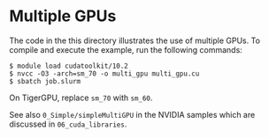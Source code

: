 # Multiple GPUs

The code in the this directory illustrates the use of multiple GPUs. To compile and execute the example, run the following commands:

```
$ module load cudatoolkit/10.2
$ nvcc -O3 -arch=sm_70 -o multi_gpu multi_gpu.cu
$ sbatch job.slurm
```

On TigerGPU, replace `sm_70` with `sm_60`.

See also `0_Simple/simpleMultiGPU` in the NVIDIA samples which are discussed in `06_cuda_libraries`.
